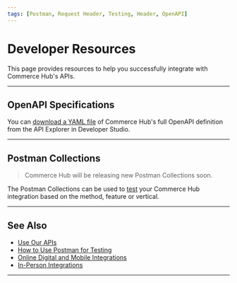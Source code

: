 ```yaml
---
tags: [Postman, Request Header, Testing, Header, OpenAPI]
---
```


# Developer Resources

This page provides resources to help you successfully integrate with Commerce Hub's APIs.

---

## OpenAPI Specifications

You can [download a YAML file](/api/?type=post&path=/payments/v1/charges) of Commerce Hub's full OpenAPI definition from the API Explorer in Developer Studio.

---

## Postman Collections

<!-- theme: danger -->
> Commerce Hub will be releasing new Postman Collections soon.

The Postman Collections can be used to [test](?path=docs/Resources/Guides/Testing/Postman-Testing.md) your Commerce Hub integration based on the method, feature or vertical.

<!---
- [Full Commerce Hub Collection]
- [Online, Digital, and Mobile Collection]
- [In-Person Collection]
--->

---

## See Also

- [Use Our APIs](?path=docs/Resources/API-Documents/Use-Our-APIs.md)
- [How to Use Postman for Testing](?path=docs/Resources/Guides/Testing/Postman-Testing.md)
- [Online Digital and Mobile Integrations](?path=docs/Getting-Started/Getting-Started-Online.md)
- [In-Person Integrations](?path=docs/Getting-Started/Getting-Started-InPerson.md)

---
